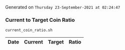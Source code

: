 Generated on `Thursday 23-September-2021 at 02:24:47`

### Current to Target Coin Ratio
`current_coin_ratio.sh`

Date|Current|Target|Ratio
---|---|---|---
